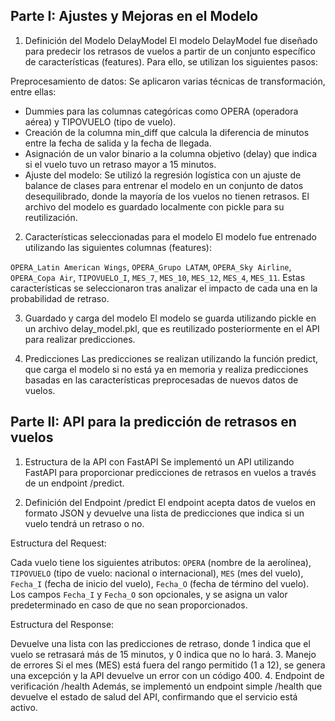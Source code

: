 
## Parte I: Ajustes y Mejoras en el Modelo

1. Definición del Modelo DelayModel
El modelo DelayModel fue diseñado para predecir los retrasos de vuelos a partir de un conjunto específico de características (features). Para ello, se utilizan los siguientes pasos:

Preprocesamiento de datos: Se aplicaron varias técnicas de transformación, entre ellas:
- Dummies para las columnas categóricas como OPERA (operadora aérea) y TIPOVUELO (tipo de vuelo).
- Creación de la columna min_diff que calcula la diferencia de minutos entre la fecha de salida y la fecha de llegada.
- Asignación de un valor binario a la columna objetivo (delay) que indica si el vuelo tuvo un retraso mayor a 15 minutos.
- Ajuste del modelo: Se utilizó la regresión logística con un ajuste de balance de clases para entrenar el modelo en un conjunto de datos desequilibrado, donde la mayoría de los vuelos no tienen retrasos. El archivo del modelo es guardado localmente con pickle para su reutilización.
2. Características seleccionadas para el modelo
El modelo fue entrenado utilizando las siguientes columnas (features):

`OPERA_Latin American Wings`,
`OPERA_Grupo LATAM`,
`OPERA_Sky Airline`,
`OPERA_Copa Air`,
`TIPOVUELO_I`,
`MES_7`,
`MES_10`,
`MES_12`,
`MES_4`,
`MES_11`.
Estas características se seleccionaron tras analizar el impacto de cada una en la probabilidad de retraso.

3. Guardado y carga del modelo
El modelo se guarda utilizando pickle en un archivo delay_model.pkl, que es reutilizado posteriormente en el API para realizar predicciones.

4. Predicciones
Las predicciones se realizan utilizando la función predict, que carga el modelo si no está ya en memoria y realiza predicciones basadas en las características preprocesadas de nuevos datos de vuelos.

## Parte II: API para la predicción de retrasos en vuelos

1. Estructura de la API con FastAPI
Se implementó un API utilizando FastAPI para proporcionar predicciones de retrasos en vuelos a través de un endpoint /predict.

2. Definición del Endpoint /predict
El endpoint acepta datos de vuelos en formato JSON y devuelve una lista de predicciones que indica si un vuelo tendrá un retraso o no.

Estructura del Request:

Cada vuelo tiene los siguientes atributos:
`OPERA` (nombre de la aerolínea),
`TIPOVUELO` (tipo de vuelo: nacional o internacional),
`MES` (mes del vuelo),
`Fecha_I` (fecha de inicio del vuelo),
`Fecha_O` (fecha de término del vuelo).
Los campos `Fecha_I` y `Fecha_O` son opcionales, y se asigna un valor predeterminado en caso de que no sean proporcionados.

Estructura del Response:

Devuelve una lista con las predicciones de retraso, donde 1 indica que el vuelo se retrasará más de 15 minutos, y 0 indica que no lo hará.
3. Manejo de errores
Si el mes (MES) está fuera del rango permitido (1 a 12), se genera una excepción y la API devuelve un error con un código 400.
4. Endpoint de verificación /health
Además, se implementó un endpoint simple /health que devuelve el estado de salud del API, confirmando que el servicio está activo.
